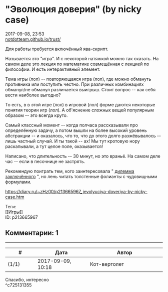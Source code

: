 "Эволюция доверия" (by nicky case)
==================================

  
2017-09-08, 23:53  
  [notdotteam.github.io/trust/](https://notdotteam.github.io/trust/)    
   
 Для работы требуется включённый ява-скрипт.   
   
 Называется это "игра". И с некоторой натяжкой можно так сказать. На самом деле это лекция по математике совмещённая с лекцией по философии. И есть интерактивный элемент.   
   
 Тема игры (лол) -- повторяющаяся игра (лол), где можно обмануть противника или поступить честно. При различных комбинациях обманул/не обманул различается выигрыш. Стоит вопрос -- как себя вести наиболее выгодно?   
   
 То есть, в в этой игре (лол) в игровой (лол) форме даются некоторые понятия теории игр (лол). А об'яснение сложных вещей популярным образом -- это всегда круто.   
   
 Самый классный момент -- когда полчаса рассказывали про определённую задачу, а потом вышли на более высокий уровень абстракции -- и оказалось, что то, что до этого долго разжёвывалось -- лишь частный случай. И ты такой -- ах! Мы тут кротовую нору раскапывали, а тут целое поле, оказывается!   
   
 Написано, что длительность -- 30 минут, но это враньё. На самом деле час -- если в песочнице не застрять.   
   
 Рекомендую поиграть тем, кого заинтересовала "  [дилемма заключённого](https://ru.wikipedia.org/wiki/%D0%94%D0%B8%D0%BB%D0%B5%D0%BC%D0%BC%D0%B0_%D0%B7%D0%B0%D0%BA%D0%BB%D1%8E%D1%87%D1%91%D0%BD%D0%BD%D0%BE%D0%B3%D0%BE)  ", но лень читать толстенные фолианты с чудовищными формулами.   
  
<https://diary.ru/~zHz00/p213665967_jevolyuciya-doveriya-by-nicky-case.htm>  
  
Теги:  
[[Игры]]  
ID: p213665967  


Комментарии: 1
--------------

  


---



|         #         |              Дата              |                     Автор                     |           ID           |
| --- | --- | --- | --- |
| (1/1) | 2017-09-09, 10:18 | Кот-вертолет | c725131355 |

  
 Спасибо, интересно   
 ^c725131355